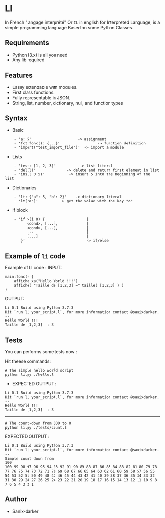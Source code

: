 # LI

In French "langage interprété" Or `IL` in english for Interpreted Language, is a simple programming language Based on some Python Classes.

## Requirements

- Python (3.x) is all you need
- Any lib required

## Features

 - Easily extendable with modules.
 - First class functions.
 - Fully representable in JSON.
 - String, list, number, dictionary, null, and function types

## Syntax

- Basic
```
    - 'a: 5'                     -> assignment
    - 'fct:fonc(): {...}'                 -> function definition
    - 'import("test_import_file")'  -> import a module
```

- Lists
```
    - 'test: [1, 2, 3]'           -> list literal
    - 'del(l)'              -> delete and return first element in list
    - 'ins(l 0 5)'           -> insert 5 into the beginning of the list
```

- Dictionaries
```
    - 'lt: {"a": 5, "b": 2}'    -> dictionary literal
    - 'lt["a"]'          -> get the value with the key "a"
```

- If block
```
    - 'if >(i 0) {                   |
          <cond>, [...],             |
          <cond>, [...],             |
          ...                        |
          [...]                      |
       }'                            -> if/else
```

## Example of `li` code

Example of LI code :
INPUT:
```
main:fonc() {
    affiche_xa("Hello World !!!")
    affiche( "Taille de [1,2,3] =" taille( [1,2,3] ) )
}
```

OUTPUT:
```
Li 0.1 Build using Python 3.7.3
Hit `run li your_script.l`, for more information contact @sanixdarker.
--
Hello World !!!
Taille de [1,2,3]  : 3
```

## Tests

You can performs some tests now :

Hit theese commands:

```shell
# The simple hello world script
python li.py ./hello.l
```

- EXPECTED OUTPUT :
```
Li 0.1 Build using Python 3.7.3
Hit `run li your_script.l`, for more information contact @sanixdarker.
--
Hello World !!!
Taille de [1,2,3]  : 3
```

----

```
# The count-down from 100 to 0
python li.py ./tests/count.l
```

EXPECTED OUTPUT :
```
Li 0.1 Build using Python 3.7.3
Hit `run li your_script.l`, for more information contact @sanixdarker.
--
Simple count down from
100
100 99 98 97 96 95 94 93 92 91 90 89 88 87 86 85 84 83 82 81 80 79 78 77 76 75 74 73 72 71 70 69 68 67 66 65 64 63 62 61 60 59 58 57 56 55 54 53 52 51 50 49 48 47 46 45 44 43 42 41 40 39 38 37 36 35 34 33 32 31 30 29 28 27 26 25 24 23 22 21 20 19 18 17 16 15 14 13 12 11 10 9 8 7 6 5 4 3 2 1 
```



## Author

- Sanix-darker
